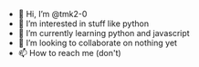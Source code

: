- 👋 Hi, I’m @tmk2-0
- 👀 I’m interested in stuff like python
- 🌱 I’m currently learning python and javascript
- 💞️ I’m looking to collaborate on nothing yet
- 📫 How to reach me (don't)

<!---
tmk2-0/tmk2-0 is a ✨ special ✨ repository because its `README.md` (this file) appears on your GitHub profile.
You can click the Preview link to take a look at your changes.
--->
